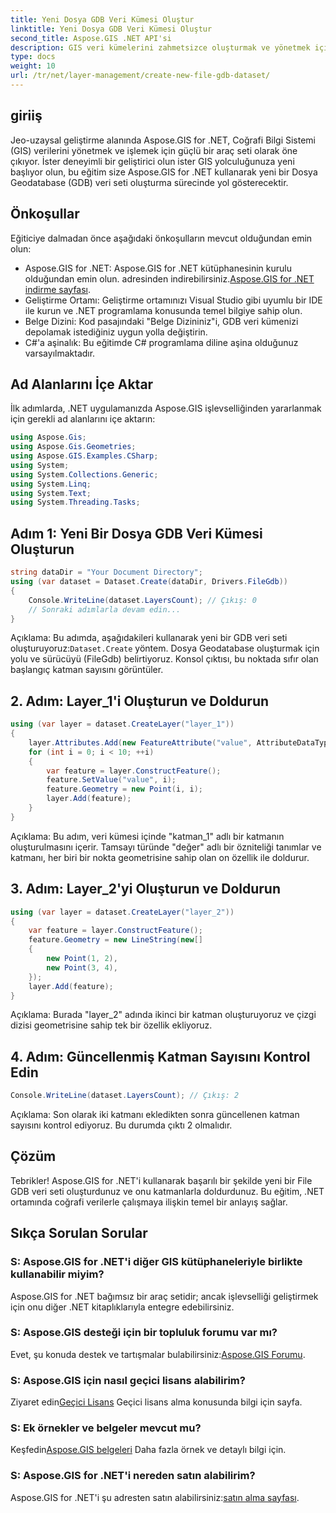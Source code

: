 ```yaml
---
title: Yeni Dosya GDB Veri Kümesi Oluştur
linktitle: Yeni Dosya GDB Veri Kümesi Oluştur
second_title: Aspose.GIS .NET API'si
description: GIS veri kümelerini zahmetsizce oluşturmak ve yönetmek için Aspose.GIS for .NET'i keşfedin. Kesintisiz coğrafi gelişim için hemen indirin. #Aspose #GIS
type: docs
weight: 10
url: /tr/net/layer-management/create-new-file-gdb-dataset/
---
```

## giriiş
Jeo-uzaysal geliştirme alanında Aspose.GIS for .NET, Coğrafi Bilgi Sistemi (GIS) verilerini yönetmek ve işlemek için güçlü bir araç seti olarak öne çıkıyor. İster deneyimli bir geliştirici olun ister GIS yolculuğunuza yeni başlıyor olun, bu eğitim size Aspose.GIS for .NET kullanarak yeni bir Dosya Geodatabase (GDB) veri seti oluşturma sürecinde yol gösterecektir.
## Önkoşullar
Eğiticiye dalmadan önce aşağıdaki önkoşulların mevcut olduğundan emin olun:
-  Aspose.GIS for .NET: Aspose.GIS for .NET kütüphanesinin kurulu olduğundan emin olun. adresinden indirebilirsiniz.[Aspose.GIS for .NET indirme sayfası](https://releases.aspose.com/gis/net/).
- Geliştirme Ortamı: Geliştirme ortamınızı Visual Studio gibi uyumlu bir IDE ile kurun ve .NET programlama konusunda temel bilgiye sahip olun.
- Belge Dizini: Kod pasajındaki "Belge Dizininiz"i, GDB veri kümenizi depolamak istediğiniz uygun yolla değiştirin.
- C#'a aşinalık: Bu eğitimde C# programlama diline aşina olduğunuz varsayılmaktadır.
## Ad Alanlarını İçe Aktar
İlk adımlarda, .NET uygulamanızda Aspose.GIS işlevselliğinden yararlanmak için gerekli ad alanlarını içe aktarın:
```csharp
using Aspose.Gis;
using Aspose.Gis.Geometries;
using Aspose.GIS.Examples.CSharp;
using System;
using System.Collections.Generic;
using System.Linq;
using System.Text;
using System.Threading.Tasks;
```
## Adım 1: Yeni Bir Dosya GDB Veri Kümesi Oluşturun
```csharp
string dataDir = "Your Document Directory";
using (var dataset = Dataset.Create(dataDir, Drivers.FileGdb))
{
    Console.WriteLine(dataset.LayersCount); // Çıkış: 0
    // Sonraki adımlarla devam edin...
}
```
 Açıklama: Bu adımda, aşağıdakileri kullanarak yeni bir GDB veri seti oluşturuyoruz:`Dataset.Create` yöntem. Dosya Geodatabase oluşturmak için yolu ve sürücüyü (FileGdb) belirtiyoruz. Konsol çıktısı, bu noktada sıfır olan başlangıç katman sayısını görüntüler.
## 2. Adım: Layer_1'i Oluşturun ve Doldurun
```csharp
using (var layer = dataset.CreateLayer("layer_1"))
{
    layer.Attributes.Add(new FeatureAttribute("value", AttributeDataType.Integer));
    for (int i = 0; i < 10; ++i)
    {
        var feature = layer.ConstructFeature();
        feature.SetValue("value", i);
        feature.Geometry = new Point(i, i);
        layer.Add(feature);
    }
}
```
Açıklama: Bu adım, veri kümesi içinde "katman_1" adlı bir katmanın oluşturulmasını içerir. Tamsayı türünde "değer" adlı bir özniteliği tanımlar ve katmanı, her biri bir nokta geometrisine sahip olan on özellik ile doldurur.
## 3. Adım: Layer_2'yi Oluşturun ve Doldurun
```csharp
using (var layer = dataset.CreateLayer("layer_2"))
{
    var feature = layer.ConstructFeature();
    feature.Geometry = new LineString(new[]
    {
        new Point(1, 2),
        new Point(3, 4),
    });
    layer.Add(feature);
}
```
Açıklama: Burada "layer_2" adında ikinci bir katman oluşturuyoruz ve çizgi dizisi geometrisine sahip tek bir özellik ekliyoruz.
## 4. Adım: Güncellenmiş Katman Sayısını Kontrol Edin
```csharp
Console.WriteLine(dataset.LayersCount); // Çıkış: 2
```
Açıklama: Son olarak iki katmanı ekledikten sonra güncellenen katman sayısını kontrol ediyoruz. Bu durumda çıktı 2 olmalıdır.
## Çözüm
Tebrikler! Aspose.GIS for .NET'i kullanarak başarılı bir şekilde yeni bir File GDB veri seti oluşturdunuz ve onu katmanlarla doldurdunuz. Bu eğitim, .NET ortamında coğrafi verilerle çalışmaya ilişkin temel bir anlayış sağlar.
## Sıkça Sorulan Sorular
### S: Aspose.GIS for .NET'i diğer GIS kütüphaneleriyle birlikte kullanabilir miyim?
Aspose.GIS for .NET bağımsız bir araç setidir; ancak işlevselliği geliştirmek için onu diğer .NET kitaplıklarıyla entegre edebilirsiniz.
### S: Aspose.GIS desteği için bir topluluk forumu var mı?
 Evet, şu konuda destek ve tartışmalar bulabilirsiniz:[Aspose.GIS Forumu](https://forum.aspose.com/c/gis/33).
### S: Aspose.GIS için nasıl geçici lisans alabilirim?
 Ziyaret edin[Geçici Lisans](https://purchase.aspose.com/temporary-license/) Geçici lisans alma konusunda bilgi için sayfa.
### S: Ek örnekler ve belgeler mevcut mu?
 Keşfedin[Aspose.GIS belgeleri](https://reference.aspose.com/gis/net/) Daha fazla örnek ve detaylı bilgi için.
### S: Aspose.GIS for .NET'i nereden satın alabilirim?
 Aspose.GIS for .NET'i şu adresten satın alabilirsiniz:[satın alma sayfası](https://purchase.aspose.com/buy).